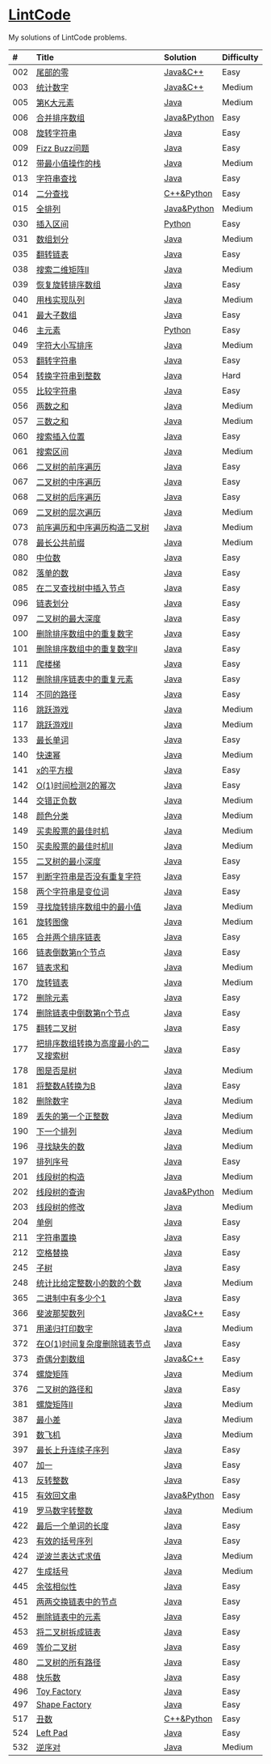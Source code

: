 # [LintCode](http://www.lintcode.com)

My solutions of LintCode problems.

| #    | Title                                    | Solution                                 | Difficulty |
| :--- | :--------------------------------------- | :--------------------------------------- | :--------- |
| 002  | [尾部的零](http://www.lintcode.com/zh-cn/problem/trailing-zeros/) | [Java&C++](https://github.com/Silocean/LintCode/tree/master/002%20%E5%B0%BE%E9%83%A8%E7%9A%84%E9%9B%B6) | Easy       |
| 003  | [统计数字](http://www.lintcode.com/zh-cn/problem/digit-counts/) | [Java&C++](https://github.com/Silocean/LintCode/tree/master/003%20%E7%BB%9F%E8%AE%A1%E6%95%B0%E5%AD%97) | Medium     |
| 005  | [第K大元素](http://www.lintcode.com/problem/kth-largest-element) | [Java](https://github.com/Silocean/LintCode/blob/0b4349d8950bbf2304ef1e16be4173246ed19bfc/005%20%E7%AC%ACK%E5%A4%A7%E5%85%83%E7%B4%A0/KthLargestElement.java) | Medium     |
| 006  | [合并排序数组](http://www.lintcode.com/problem/merge-sorted-array-ii) | [Java&Python](https://github.com/Silocean/LintCode/tree/0b4349d8950bbf2304ef1e16be4173246ed19bfc/006%20%E5%90%88%E5%B9%B6%E6%8E%92%E5%BA%8F%E6%95%B0%E7%BB%84) | Easy       |
| 008  | [旋转字符串](http://www.lintcode.com/problem/rotate-string) | [Java](https://github.com/Silocean/LintCode/blob/0b4349d8950bbf2304ef1e16be4173246ed19bfc/008%20%E6%97%8B%E8%BD%AC%E5%AD%97%E7%AC%A6%E4%B8%B2/RotateString.java) | Easy       |
| 009  | [Fizz Buzz问题](http://www.lintcode.com/problem/fizz-buzz) | [Java](https://github.com/Silocean/LintCode/blob/0b4349d8950bbf2304ef1e16be4173246ed19bfc/009%20Fizz%20Buzz%E9%97%AE%E9%A2%98/FizzBuzz.java) | Easy       |
| 012  | [带最小值操作的栈](http://www.lintcode.com/problem/min-stack) | [Java](https://github.com/Silocean/LintCode/blob/0b4349d8950bbf2304ef1e16be4173246ed19bfc/012%20%E5%B8%A6%E6%9C%80%E5%B0%8F%E5%80%BC%E6%93%8D%E4%BD%9C%E7%9A%84%E6%A0%88/MinStack.java) | Medium     |
| 013  | [字符串查找](http://www.lintcode.com/problem/strstr) | [Java](https://github.com/Silocean/LintCode/blob/0b4349d8950bbf2304ef1e16be4173246ed19bfc/013%20%E5%AD%97%E7%AC%A6%E4%B8%B2%E6%9F%A5%E6%89%BE/StrStr.java) | Easy       |
| 014  | [二分查找](http://www.lintcode.com/zh-cn/problem/first-position-of-target/) | [C++&Python](https://github.com/Silocean/LintCode/tree/0b4349d8950bbf2304ef1e16be4173246ed19bfc/014%20%E4%BA%8C%E5%88%86%E6%9F%A5%E6%89%BE) | Easy       |
| 015  | [全排列](http://www.lintcode.com/problem/permutations) | [Java&Python](https://github.com/Silocean/LintCode/tree/c9f45c46440d24054183579c041805793028c64f/015%20%E5%85%A8%E6%8E%92%E5%88%97) | Medium     |
| 030  | [插入区间](http://www.lintcode.com/zh-cn/problem/insert-interval/) | [Python](https://github.com/Silocean/LintCode/blob/559c30278a9270dec420a384012353402860f504/030%20%E6%8F%92%E5%85%A5%E5%8C%BA%E9%97%B4/InsertInterval.py) | Easy       |
| 031  | [数组划分](http://www.lintcode.com/zh-cn/problem/partition-array/) | [Java](https://github.com/Silocean/LintCode/blob/ed47c2263c64c63753d81847e6f2e0a1e9fc6139/031%20%E6%95%B0%E7%BB%84%E5%88%92%E5%88%86/PartitionArray2.java) | Medium     |
| 035  | [翻转链表](http://www.lintcode.com/problem/reverse-linked-list) | [Java](https://github.com/Silocean/LintCode/blob/0b4349d8950bbf2304ef1e16be4173246ed19bfc/035%20%E7%BF%BB%E8%BD%AC%E9%93%BE%E8%A1%A8/ReverseLinkedList.java) | Easy       |
| 038  | [搜索二维矩阵II](http://www.lintcode.com/problem/search-a-2d-matrix-ii) | [Java](https://github.com/Silocean/LintCode/blob/0b4349d8950bbf2304ef1e16be4173246ed19bfc/038%20%E6%90%9C%E7%B4%A2%E4%BA%8C%E7%BB%B4%E7%9F%A9%E9%98%B5II/SearchMatrix2.java) | Medium     |
| 039  | [恢复旋转排序数组](http://www.lintcode.com/problem/recover-rotated-sorted-array) | [Java](https://github.com/Silocean/LintCode/blob/0b4349d8950bbf2304ef1e16be4173246ed19bfc/039%20%E6%81%A2%E5%A4%8D%E6%97%8B%E8%BD%AC%E6%8E%92%E5%BA%8F%E6%95%B0%E7%BB%84/RecoverRotatedSortedArray.java) | Easy       |
| 040  | [用栈实现队列](http://www.lintcode.com/problem/implement-queue-by-two-stacks) | [Java](https://github.com/Silocean/LintCode/blob/0b4349d8950bbf2304ef1e16be4173246ed19bfc/040%20%E7%94%A8%E6%A0%88%E5%AE%9E%E7%8E%B0%E9%98%9F%E5%88%97/TwoStacksToQueue.java) | Medium     |
| 041  | [最大子数组](http://www.lintcode.com/problem/maximum-subarray) | [Java](https://github.com/Silocean/LintCode/blob/0b4349d8950bbf2304ef1e16be4173246ed19bfc/041%20%E6%9C%80%E5%A4%A7%E5%AD%90%E6%95%B0%E7%BB%84/MaxSubArray.java) | Easy       |
| 046  | [主元素](http://www.lintcode.com/problem/majority-number) | [Python](https://github.com/Silocean/LintCode/blob/0b4349d8950bbf2304ef1e16be4173246ed19bfc/046%20%E4%B8%BB%E5%85%83%E7%B4%A0/MajorityNumber.py) | Easy       |
| 049  | [字符大小写排序](http://www.lintcode.com/zh-cn/problem/sort-letters-by-case/) | [Java](https://github.com/Silocean/LintCode/blob/5aa9009be57c9bc23a661fe8bb77261cedc530b5/049%20%E5%AD%97%E7%AC%A6%E5%A4%A7%E5%B0%8F%E5%86%99%E6%8E%92%E5%BA%8F/SortLetters.java) | Medium     |
| 053  | [翻转字符串](http://www.lintcode.com/problem/reverse-words-in-a-string) | [Java](https://github.com/Silocean/LintCode/blob/0b4349d8950bbf2304ef1e16be4173246ed19bfc/053%20%E7%BF%BB%E8%BD%AC%E5%AD%97%E7%AC%A6%E4%B8%B2/ReverseWords.java) | Easy       |
| 054  | [转换字符串到整数](http://www.lintcode.com/problem/string-to-integer-ii) | [Java](https://github.com/Silocean/LintCode/blob/0b4349d8950bbf2304ef1e16be4173246ed19bfc/054%20%E8%BD%AC%E6%8D%A2%E5%AD%97%E7%AC%A6%E4%B8%B2%E5%88%B0%E6%95%B4%E6%95%B0/Atoi.java) | Hard       |
| 055  | [比较字符串](http://www.lintcode.com/problem/compare-strings) | [Java](https://github.com/Silocean/LintCode/blob/0b4349d8950bbf2304ef1e16be4173246ed19bfc/055%20%E6%AF%94%E8%BE%83%E5%AD%97%E7%AC%A6%E4%B8%B2/CompareStrings.java) | Easy       |
| 056  | [两数之和](http://www.lintcode.com/problem/two-sum) | [Java](https://github.com/Silocean/LintCode/blob/0b4349d8950bbf2304ef1e16be4173246ed19bfc/056%20%E4%B8%A4%E6%95%B0%E4%B9%8B%E5%92%8C/TwoSum.java) | Medium     |
| 057  | [三数之和](http://www.lintcode.com/zh-cn/problem/3sum/) | [Java](https://github.com/Silocean/LintCode/blob/eacccd82f76349e4b3dca710cd6d4401b6ea09a8/057%20%E4%B8%89%E6%95%B0%E4%B9%8B%E5%92%8C/ThreeSum.java) | Medium     |
| 060  | [搜索插入位置](http://www.lintcode.com/zh-cn/problem/search-insert-position/) | [Java](https://github.com/Silocean/LintCode/blob/b1ef35393c4b295709ee3773b766f57e1e0dc2b2/060%20%E6%90%9C%E7%B4%A2%E6%8F%92%E5%85%A5%E4%BD%8D%E7%BD%AE/SearchInsert.java) | Easy       |
| 061  | [搜索区间](http://www.lintcode.com/problem/search-for-a-range) | [Java](https://github.com/Silocean/LintCode/blob/0b4349d8950bbf2304ef1e16be4173246ed19bfc/061%20%E6%90%9C%E7%B4%A2%E5%8C%BA%E9%97%B4/SearchRange.java) | Medium     |
| 066  | [二叉树的前序遍历](http://www.lintcode.com/problem/binary-tree-preorder-traversal) | [Java](https://github.com/Silocean/LintCode/blob/master/066%20%E4%BA%8C%E5%8F%89%E6%A0%91%E7%9A%84%E5%89%8D%E5%BA%8F%E9%81%8D%E5%8E%86/PreorderTraversal.java) | Easy       |
| 067  | [二叉树的中序遍历](http://www.lintcode.com/problem/binary-tree-inorder-traversal) | [Java](https://github.com/Silocean/LintCode/blob/master/067%20%E4%BA%8C%E5%8F%89%E6%A0%91%E7%9A%84%E4%B8%AD%E5%BA%8F%E9%81%8D%E5%8E%86/InorderTraversal.java) | Easy       |
| 068  | [二叉树的后序遍历](http://www.lintcode.com/problem/binary-tree-postorder-traversal) | [Java](https://github.com/Silocean/LintCode/blob/master/068%20%E4%BA%8C%E5%8F%89%E6%A0%91%E7%9A%84%E5%90%8E%E5%BA%8F%E9%81%8D%E5%8E%86/PostorderTraversal.java) | Easy       |
| 069  | [二叉树的层次遍历](http://www.lintcode.com/problem/binary-tree-level-order-traversal) | [Java](https://github.com/Silocean/LintCode/blob/master/069%20%E4%BA%8C%E5%8F%89%E6%A0%91%E7%9A%84%E5%B1%82%E6%AC%A1%E9%81%8D%E5%8E%86/LevelOrder.java) | Medium     |
| 073  | [前序遍历和中序遍历构造二叉树](http://www.lintcode.com/zh-cn/problem/construct-binary-tree-from-preorder-and-inorder-traversal/) | [Java](https://github.com/Silocean/LintCode/blob/master/073%20%E5%89%8D%E5%BA%8F%E9%81%8D%E5%8E%86%E5%92%8C%E4%B8%AD%E5%BA%8F%E9%81%8D%E5%8E%86%E6%9E%84%E9%80%A0%E4%BA%8C%E5%8F%89%E6%A0%91/BuildTree.java) | Medium     |
| 078  | [最长公共前缀](http://www.lintcode.com/zh-cn/problem/longest-common-prefix/) | [Java](https://github.com/Silocean/LintCode/blob/0f0e212ab0a5140be578470886bd25c94e8ca41d/078%20%E6%9C%80%E9%95%BF%E5%85%AC%E5%85%B1%E5%89%8D%E7%BC%80/LongestCommonPrefix.java) | Medium     |
| 080  | [中位数](http://www.lintcode.com/zh-cn/problem/median/) | [Java](https://github.com/Silocean/LintCode/blob/master/080%20%E4%B8%AD%E4%BD%8D%E6%95%B0/Median.java) | Easy       |
| 082  | [落单的数](http://www.lintcode.com/zh-cn/problem/single-number/) | [Java](https://github.com/Silocean/LintCode/blob/master/082%20%E8%90%BD%E5%8D%95%E7%9A%84%E6%95%B0/SingleNumber.java) | Easy       |
| 085  | [在二叉查找树中插入节点](http://www.lintcode.com/zh-cn/problem/insert-node-in-a-binary-search-tree/) | [Java](https://github.com/Silocean/LintCode/blob/fa7b92201fec45aeac1b80e7cff8d9c1a5313735/085%20%E5%9C%A8%E4%BA%8C%E5%8F%89%E6%9F%A5%E6%89%BE%E6%A0%91%E4%B8%AD%E6%8F%92%E5%85%A5%E8%8A%82%E7%82%B9/InsertNode.java) | Easy       |
| 096  | [链表划分](http://www.lintcode.com/zh-cn/problem/partition-list/) | [Java](https://github.com/Silocean/LintCode/blob/5a2ec94200b8f0eb6e01ba9dad93bc305c724345/096%20%E9%93%BE%E8%A1%A8%E5%88%92%E5%88%86/PartitionList.java) | Easy       |
| 097  | [二叉树的最大深度](http://www.lintcode.com/problem/maximum-depth-of-binary-tree) | [Java](https://github.com/Silocean/LintCode/blob/master/097%20%E4%BA%8C%E5%8F%89%E6%A0%91%E7%9A%84%E6%9C%80%E5%A4%A7%E6%B7%B1%E5%BA%A6/MaximumDepthofBinaryTree.java) | Easy       |
| 100  | [删除排序数组中的重复数字](http://www.lintcode.com/problem/remove-duplicates-from-sorted-array) | [Java](https://github.com/Silocean/LintCode/blob/master/100%20%E5%88%A0%E9%99%A4%E6%8E%92%E5%BA%8F%E6%95%B0%E7%BB%84%E4%B8%AD%E7%9A%84%E9%87%8D%E5%A4%8D%E6%95%B0%E5%AD%97/RemoveDuplicates.java) | Easy       |
| 101  | [删除排序数组中的重复数字II](http://www.lintcode.com/zh-cn/problem/remove-duplicates-from-sorted-array-ii/) | [Java](https://github.com/Silocean/LintCode/blob/095c5a008e34a0ed7590a0c252f7bc97b34fd706/101%20%E5%88%A0%E9%99%A4%E6%8E%92%E5%BA%8F%E6%95%B0%E7%BB%84%E4%B8%AD%E7%9A%84%E9%87%8D%E5%A4%8D%E6%95%B0%E5%AD%97II/RemoveDuplicatesII.java) | Easy       |
| 111  | [爬楼梯](http://www.lintcode.com/zh-cn/problem/climbing-stairs/#) | [Java](https://github.com/Silocean/LintCode/blob/master/111%20%E7%88%AC%E6%A5%BC%E6%A2%AF/ClimbStairs.java) | Easy       |
| 112  | [删除排序链表中的重复元素](http://www.lintcode.com/zh-cn/problem/remove-duplicates-from-sorted-list/#) | [Java](https://github.com/Silocean/LintCode/blob/3c174bef1e95c55041f641e2766ce2a84cecc24a/112%20%E5%88%A0%E9%99%A4%E6%8E%92%E5%BA%8F%E9%93%BE%E8%A1%A8%E4%B8%AD%E7%9A%84%E9%87%8D%E5%A4%8D%E5%85%83%E7%B4%A0/DeleteDuplicates.java) | Easy       |
| 114  | [不同的路径](http://www.lintcode.com/zh-cn/problem/unique-paths/#) | [Java](https://github.com/Silocean/LintCode/blob/3debccb30c7267d8fc5245efec6de9114206a423/114%20%E4%B8%8D%E5%90%8C%E7%9A%84%E8%B7%AF%E5%BE%84/UniquePaths.java) | Easy       |
| 116  | [跳跃游戏](http://www.lintcode.com/zh-cn/problem/jump-game/) | [Java](https://github.com/Silocean/LintCode/blob/144615b3a6af99387d18ec9e85caa310414c06af/116%20%E8%B7%B3%E8%B7%83%E6%B8%B8%E6%88%8F/Jump.java) | Medium     |
| 117  | [跳跃游戏II](http://www.lintcode.com/zh-cn/problem/jump-game-ii/?rand=true) | [Java](https://github.com/Silocean/LintCode/blob/1ac97009cde34a023ca684999f11857366e9b4ee/117%20%E8%B7%B3%E8%B7%83%E6%B8%B8%E6%88%8FII/JumpII.java) | Medium     |
| 133  | [最长单词](http://www.lintcode.com/problem/longest-words) | [Java](https://github.com/Silocean/LintCode/blob/master/133%20%E6%9C%80%E9%95%BF%E5%8D%95%E8%AF%8D/LongestWords.java) | Easy       |
| 140  | [快速幂](http://www.lintcode.com/zh-cn/problem/fast-power/) | [Java](https://github.com/Silocean/LintCode/blob/master/140%20%E5%BF%AB%E9%80%9F%E5%B9%82/FastPower.java) | Medium     |
| 141  | [x的平方根](http://www.lintcode.com/zh-cn/problem/sqrtx/) | [Java](https://github.com/Silocean/LintCode/blob/29f955553b5fa753d5bc38b032977b4df35f980d/141%20x%E7%9A%84%E5%B9%B3%E6%96%B9%E6%A0%B9/Sqrt.java) | Easy       |
| 142  | [O(1)时间检测2的幂次](http://www.lintcode.com/problem/o1-check-power-of-2) | [Java](https://github.com/Silocean/LintCode/blob/master/142%20O(1)%E6%97%B6%E9%97%B4%E6%A3%80%E6%B5%8B2%E7%9A%84%E5%B9%82%E6%AC%A1/CheckPowerOf2.java) | Easy       |
| 144  | [交错正负数](http://www.lintcode.com/zh-cn/problem/interleaving-positive-and-negative-numbers/) | [Java](https://github.com/Silocean/LintCode/blob/347c86278cf48d1ceb5e0a7453a27db816597e32/144%20%E4%BA%A4%E9%94%99%E6%AD%A3%E8%B4%9F%E6%95%B0/Rerange.java) | Medium     |
| 148  | [颜色分类](http://www.lintcode.com/zh-cn/problem/sort-colors/) | [Java](https://github.com/Silocean/LintCode/blob/7bd40f855753c2874d0c2fdcb841f0e89f2c041a/148%20%E9%A2%9C%E8%89%B2%E5%88%86%E7%B1%BB/SortColors.java) | Medium     |
| 149  | [买卖股票的最佳时机](http://www.lintcode.com/zh-cn/problem/best-time-to-buy-and-sell-stock/#) | [Java](https://github.com/Silocean/LintCode/blob/e95c4d4d569259aa411ef4b73e0af3ec71815d3e/149%20%E4%B9%B0%E5%8D%96%E8%82%A1%E7%A5%A8%E7%9A%84%E6%9C%80%E4%BD%B3%E6%97%B6%E6%9C%BA/MaxProfit.java) | Medium     |
| 150  | [买卖股票的最佳时机II](http://www.lintcode.com/zh-cn/problem/best-time-to-buy-and-sell-stock-ii/) | [Java](https://github.com/Silocean/LintCode/blob/357a8f35fe9dd10838dd9556e74bdfe43200e44a/150%20%E4%B9%B0%E8%82%A1%E7%A5%A8%E7%9A%84%E6%9C%80%E4%BD%B3%E6%97%B6%E6%9C%BAII/MaxProfitII.java) | Medium     |
| 155  | [二叉树的最小深度](http://www.lintcode.com/zh-cn/problem/minimum-depth-of-binary-tree/) | [Java](https://github.com/Silocean/LintCode/blob/master/155%20%E4%BA%8C%E5%8F%89%E6%A0%91%E7%9A%84%E6%9C%80%E5%B0%8F%E6%B7%B1%E5%BA%A6/MinDepth.java) | Easy       |
| 157  | [判断字符串是否没有重复字符](http://www.lintcode.com/problem/unique-characters) | [Java](https://github.com/Silocean/LintCode/blob/master/157%20%E5%88%A4%E6%96%AD%E5%AD%97%E7%AC%A6%E4%B8%B2%E6%98%AF%E5%90%A6%E6%B2%A1%E6%9C%89%E9%87%8D%E5%A4%8D%E5%AD%97%E7%AC%A6/UniqueCharacters.java) | Easy       |
| 158  | [两个字符串是变位词](http://www.lintcode.com/problem/two-strings-are-anagrams) | [Java](https://github.com/Silocean/LintCode/blob/master/158%20%E4%B8%A4%E4%B8%AA%E5%AD%97%E7%AC%A6%E4%B8%B2%E6%98%AF%E5%8F%98%E4%BD%8D%E8%AF%8D/Anagram.java) | Easy       |
| 159  | [寻找旋转排序数组中的最小值](http://www.lintcode.com/problem/find-minimum-in-rotated-sorted-array) | [Java](https://github.com/Silocean/LintCode/blob/master/159%20%E5%AF%BB%E6%89%BE%E6%97%8B%E8%BD%AC%E6%8E%92%E5%BA%8F%E6%95%B0%E7%BB%84%E4%B8%AD%E7%9A%84%E6%9C%80%E5%B0%8F%E5%80%BC/FindMin.java) | Medium     |
| 161  | [旋转图像](http://www.lintcode.com/zh-cn/problem/rotate-image/) | [Java](https://github.com/Silocean/LintCode/blob/d7b44949220c3e2b3851cfb89322c07677353a67/161%20%E6%97%8B%E8%BD%AC%E5%9B%BE%E5%83%8F/RotateImage.java) | Medium     |
| 165  | [合并两个排序链表](http://www.lintcode.com/zh-cn/problem/merge-two-sorted-lists/) | [Java](https://github.com/Silocean/LintCode/blob/master/165%20%E5%90%88%E5%B9%B6%E4%B8%A4%E4%B8%AA%E6%8E%92%E5%BA%8F%E9%93%BE%E8%A1%A8/MergeTwoLists.java) | Easy       |
| 166  | [链表倒数第n个节点](http://www.lintcode.com/zh-cn/problem/nth-to-last-node-in-list/) | [Java](https://github.com/Silocean/LintCode/blob/157e8dd8598afe9c41cbe8fa41f6380f1612fdbf/166%20%E9%93%BE%E8%A1%A8%E5%80%92%E6%95%B0%E7%AC%ACn%E4%B8%AA%E8%8A%82%E7%82%B9/NthToLast.java) | Easy       |
| 167  | [链表求和](http://www.lintcode.com/zh-cn/problem/add-two-numbers/) | [Java](https://github.com/Silocean/LintCode/blob/4b8b6a91bb3daffe86703c7cbe693aec4ac8f8b3/167%20%E9%93%BE%E8%A1%A8%E6%B1%82%E5%92%8C/AddLists.java) | Medium     |
| 170  | [旋转链表](http://www.lintcode.com/zh-cn/problem/rotate-list/) | [Java](https://github.com/Silocean/LintCode/blob/eff6541c7f7598e91b6784ffbbf6f2ec13ebf073/170%20%E6%97%8B%E8%BD%AC%E9%93%BE%E8%A1%A8/RotateRight.java) | Medium     |
| 172  | [删除元素](http://www.lintcode.com/zh-cn/problem/remove-element/#) | [Java](https://github.com/Silocean/LintCode/blob/master/172%20%E5%88%A0%E9%99%A4%E5%85%83%E7%B4%A0/RemoveElement.java) | Easy       |
| 174  | [删除链表中倒数第n个节点](http://www.lintcode.com/problem/remove-nth-node-from-end-of-list) | [Java](https://github.com/Silocean/LintCode/blob/master/174%20%E5%88%A0%E9%99%A4%E9%93%BE%E8%A1%A8%E4%B8%AD%E5%AF%BC%E6%95%B0%E7%AC%ACn%E4%B8%AA%E8%8A%82%E7%82%B9/RemoveNthFromEnd.java) | Easy       |
| 175  | [翻转二叉树](http://www.lintcode.com/problem/invert-binary-tree) | [Java](https://github.com/Silocean/LintCode/blob/master/175%20%E7%BF%BB%E8%BD%AC%E4%BA%8C%E5%8F%89%E6%A0%91/InvertBinaryTree.java) | Easy       |
| 177  | [把排序数组转换为高度最小的二叉搜索树](http://www.lintcode.com/zh-cn/problem/convert-sorted-array-to-binary-search-tree-with-minimal-height/) | [Java](https://github.com/Silocean/LintCode/blob/e0f0fd101f21a886b5b57adffb5f7b8d2e618d95/177%20%E6%8A%8A%E6%8E%92%E5%BA%8F%E6%95%B0%E7%BB%84%E8%BD%AC%E6%8D%A2%E4%B8%BA%E9%AB%98%E5%BA%A6%E6%9C%80%E5%B0%8F%E7%9A%84%E4%BA%8C%E5%8F%89%E6%90%9C%E7%B4%A2%E6%A0%91/SortedArrayToBST.java) | Easy       |
| 178  | [图是否是树](http://www.lintcode.com/zh-cn/problem/graph-valid-tree/#) | [Java](https://github.com/Silocean/LintCode/blob/f3b7301b763ed0ac35cf6f2bbbd359c1efdd6d33/178%20%E5%9B%BE%E6%98%AF%E5%90%A6%E6%98%AF%E6%A0%91/ValidTree.java) | Medium     |
| 181  | [将整数A转换为B](http://www.lintcode.com/zh-cn/problem/flip-bits/#) | [Java](https://github.com/Silocean/LintCode/blob/ce4c7678c143407aeda59c9566dd9f09fd6ab0a7/181%20%E5%B0%86%E6%95%B4%E6%95%B0A%E8%BD%AC%E6%8D%A2%E4%B8%BAB/BitSwapRequired.java) | Easy       |
| 182  | [删除数字](http://www.lintcode.com/zh-cn/problem/delete-digits/?rand=true) | [Java](https://github.com/Silocean/LintCode/blob/d488a1973477c1554908a8837e024af29fe070c4/182%20%E5%88%A0%E9%99%A4%E6%95%B0%E5%AD%97/DeleteDigits.java) | Medium     |
| 189  | [丢失的第一个正整数](http://www.lintcode.com/zh-cn/problem/first-missing-positive/) | [Java](https://github.com/Silocean/LintCode/blob/46423d8f8fdcfca339b980ec65ac95b3ad8cbc41/189%20%E4%B8%A2%E5%A4%B1%E7%9A%84%E7%AC%AC%E4%B8%80%E4%B8%AA%E6%AD%A3%E6%95%B4%E6%95%B0/FirstMissingPositive.java) | Medium     |
| 190  | [下一个排列](http://www.lintcode.com/zh-cn/problem/next-permutation-ii/) | [Java](https://github.com/Silocean/LintCode/blob/1c3085a54b0f7196a46b04b3e76102d19da3e622/190%20%E4%B8%8B%E4%B8%80%E4%B8%AA%E6%8E%92%E5%88%97/NextPermutation.java) | Medium     |
| 196  | [寻找缺失的数](http://www.lintcode.com/zh-cn/problem/find-the-missing-number/) | [Java](https://github.com/Silocean/LintCode/blob/f9c8ca964e4c9e5816c27e2aa334926897402838/196%20%E5%AF%BB%E6%89%BE%E7%BC%BA%E5%A4%B1%E7%9A%84%E6%95%B0/FindMissing.java) | Medium     |
| 197  | [排列序号](http://www.lintcode.com/zh-cn/problem/permutation-index/) | [Java](https://github.com/Silocean/LintCode/blob/e1f989ab378793a08db515abb07c6e2a49d89316/197%20%E6%8E%92%E5%88%97%E5%BA%8F%E5%8F%B7/PermutationIndex.java) | Easy       |
| 201  | [线段树的构造](http://www.lintcode.com/zh-cn/problem/segment-tree-build/) | [Java](https://github.com/Silocean/LintCode/blob/4c5aa9d3fe58b1454eafc7de1a6540a5214ec280/201%20%E7%BA%BF%E6%AE%B5%E6%A0%91%E7%9A%84%E6%9E%84%E9%80%A0/ConstructSegmentTree.java) | Medium     |
| 202  | [线段树的查询](http://www.lintcode.com/zh-cn/problem/segment-tree-query/#) | [Java&Python](https://github.com/Silocean/LintCode/tree/de95d8f752db3580a832187575d3cd350ce98406/202%20%E7%BA%BF%E6%AE%B5%E6%A0%91%E7%9A%84%E6%9F%A5%E8%AF%A2) | Medium     |
| 203  | [线段树的修改](http://www.lintcode.com/zh-cn/problem/segment-tree-modify/) | [Java](https://github.com/Silocean/LintCode/blob/904723ec9b802b8fe3447e71091295fe29c7fcfe/203%20%E7%BA%BF%E6%AE%B5%E6%A0%91%E7%9A%84%E4%BF%AE%E6%94%B9/ModifySegmentTree.java) | Medium     |
| 204  | [单例](http://www.lintcode.com/zh-cn/problem/singleton/) | [Java](https://github.com/Silocean/LintCode/blob/master/204%20%E5%8D%95%E4%BE%8B/Singleton.java) | Easy       |
| 211  | [字符串置换](http://www.lintcode.com/zh-cn/problem/string-permutation/) | [Java](https://github.com/Silocean/LintCode/blob/master/211%20%E5%AD%97%E7%AC%A6%E4%B8%B2%E7%BD%AE%E6%8D%A2/StringPermutation.java) | Easy       |
| 212  | [空格替换](http://www.lintcode.com/problem/space-replacement) | [Java](https://github.com/Silocean/LintCode/blob/master/212%20%E7%A9%BA%E6%A0%BC%E6%9B%BF%E6%8D%A2/ReplaceBlank.java) | Easy       |
| 245  | [子树](http://www.lintcode.com/problem/subtree) | [Java](https://github.com/Silocean/LintCode/blob/master/245%20%E5%AD%90%E6%A0%91/IsSubtree.java) | Easy       |
| 248  | [统计比给定整数小的数的个数](http://www.lintcode.com/zh-cn/problem/count-of-smaller-number/) | [Java](https://github.com/Silocean/LintCode/tree/e20631f8acae5401eb7e62b8ce47da3a841c2a84/248%20%E7%BB%9F%E8%AE%A1%E6%AF%94%E7%BB%99%E5%AE%9A%E6%95%B4%E6%95%B0%E5%B0%8F%E7%9A%84%E6%95%B0%E7%9A%84%E4%B8%AA%E6%95%B0) | Medium     |
| 365  | [二进制中有多少个1](http://www.lintcode.com/problem/count-1-in-binary) | [Java](https://github.com/Silocean/LintCode/blob/master/365%20%E4%BA%8C%E8%BF%9B%E5%88%B6%E4%B8%AD%E6%9C%89%E5%A4%9A%E5%B0%91%E4%B8%AA1/CountOnes.java) | Easy       |
| 366  | [斐波那契数列](http://www.lintcode.com/problem/fibonacci) | [Java&C++](https://github.com/Silocean/LintCode/tree/master/366%20%E6%96%90%E6%B3%A2%E9%82%A3%E5%A5%91%E6%95%B0%E5%88%97) | Easy       |
| 371  | [用递归打印数字](http://www.lintcode.com/problem/print-numbers-by-recursion) | [Java](https://github.com/Silocean/LintCode/blob/master/371%20%E7%94%A8%E9%80%92%E5%BD%92%E6%89%93%E5%8D%B0%E6%95%B0%E5%AD%97/NumbersByRecursion.java) | Medium     |
| 372  | [在O(1)时间复杂度删除链表节点](http://www.lintcode.com/zh-cn/problem/delete-node-in-the-middle-of-singly-linked-list/) | [Java](https://github.com/Silocean/LintCode/blob/master/372%20%E5%9C%A8O(1)%E6%97%B6%E9%97%B4%E5%A4%8D%E6%9D%82%E5%BA%A6%E5%88%A0%E9%99%A4%E9%93%BE%E8%A1%A8%E8%8A%82%E7%82%B9/DeleteNode.java) | Easy       |
| 373  | [奇偶分割数组](http://www.lintcode.com/problem/partition-array-by-odd-and-even) | [Java&C++](https://github.com/Silocean/LintCode/tree/master/373%20%E5%A5%87%E5%81%B6%E5%88%86%E5%89%B2%E6%95%B0%E7%BB%84) | Easy       |
| 374  | [螺旋矩阵](http://www.lintcode.com/zh-cn/problem/spiral-matrix/) | [Java](https://github.com/Silocean/LintCode/blob/master/374%20%E8%9E%BA%E6%97%8B%E7%9F%A9%E9%98%B5/SpiralOrder.java) | Medium     |
| 376  | [二叉树的路径和](http://www.lintcode.com/zh-cn/problem/binary-tree-path-sum/) | [Java](https://github.com/Silocean/LintCode/blob/master/376%20%E4%BA%8C%E5%8F%89%E6%A0%91%E7%9A%84%E8%B7%AF%E5%BE%84%E5%92%8C/BinaryTreePathSum.java) | Easy       |
| 381  | [螺旋矩阵II](http://www.lintcode.com/zh-cn/problem/spiral-matrix-ii/) | [Java](https://github.com/Silocean/LintCode/blob/master/381%20%E8%9E%BA%E6%97%8B%E7%9F%A9%E9%98%B5II/GenerateMatrix.java) | Medium     |
| 387  | [最小差](http://www.lintcode.com/zh-cn/problem/the-smallest-difference/) | [Java](https://github.com/Silocean/LintCode/blob/4ec8dd8985ffa02836d186e89f292886bb1931f9/387%20%E6%9C%80%E5%B0%8F%E5%B7%AE/SmallestDifference.java) | Medium     |
| 391  | [数飞机](http://www.lintcode.com/problem/number-of-airplanes-in-the-sky) | [Java](https://github.com/Silocean/LintCode/blob/master/391%20%E6%95%B0%E9%A3%9E%E6%9C%BA/CountOfAirplanes.java) | Medium     |
| 397  | [最长上升连续子序列](http://www.lintcode.com/zh-cn/problem/longest-increasing-continuous-subsequence/) | [Java](https://github.com/Silocean/LintCode/blob/a0977adb85fc90137411a32b6e315326407cf258/397%20%E6%9C%80%E9%95%BF%E4%B8%8A%E5%8D%87%E8%BF%9E%E7%BB%AD%E5%AD%90%E5%BA%8F%E5%88%97/LongestIncreasingContinuousSubsequence.java) | Easy       |
| 407  | [加一](http://www.lintcode.com/problem/plus-one) | [Java](https://github.com/Silocean/LintCode/blob/master/407%20%E5%8A%A0%E4%B8%80/PlusOne.java) | Easy       |
| 413  | [反转整数](http://www.lintcode.com/zh-cn/problem/reverse-integer/) | [Java](https://github.com/Silocean/LintCode/blob/907035b3e740c059cb5601ab2f2e548b21181fe3/413%20%E5%8F%8D%E8%BD%AC%E6%95%B4%E6%95%B0/ReverseInteger.java) | Easy       |
| 415  | [有效回文串](http://www.lintcode.com/zh-cn/problem/valid-palindrome/) | [Java&Python](https://github.com/Silocean/LintCode/tree/415aceded3f32580c362d489930e144d1ca096c4/415%20%E6%9C%89%E6%95%88%E5%9B%9E%E6%96%87%E4%B8%B2) | Easy       |
| 419  | [罗马数字转整数](http://www.lintcode.com/zh-cn/problem/roman-to-integer/) | [Java](https://github.com/Silocean/LintCode/blob/dd27d67dd963903c0220d8c4060278454377e630/419%20%E7%BD%97%E9%A9%AC%E6%95%B0%E5%AD%97%E8%BD%AC%E6%95%B4%E6%95%B0/RomanToInt.java) | Medium     |
| 422  | [最后一个单词的长度](http://www.lintcode.com/zh-cn/problem/length-of-last-word/) | [Java](https://github.com/Silocean/LintCode/blob/master/422%20%E6%9C%80%E5%90%8E%E4%B8%80%E4%B8%AA%E5%8D%95%E8%AF%8D%E7%9A%84%E9%95%BF%E5%BA%A6/LengthOfLastWord.java) | Easy       |
| 423  | [有效的括号序列](http://www.lintcode.com/problem/valid-parentheses) | [Java](https://github.com/Silocean/LintCode/blob/master/423%20%E6%9C%89%E6%95%88%E7%9A%84%E6%8B%AC%E5%8F%B7%E5%BA%8F%E5%88%97/ValidParentheses.java) | Easy       |
| 424  | [逆波兰表达式求值](http://www.lintcode.com/problem/evaluate-reverse-polish-notation) | [Java](https://github.com/Silocean/LintCode/blob/master/424%20%E9%80%86%E6%B3%A2%E5%85%B0%E8%A1%A8%E8%BE%BE%E5%BC%8F%E6%B1%82%E5%80%BC/EvalRPN.java) | Medium     |
| 427  | [生成括号](http://www.lintcode.com/zh-cn/problem/generate-parentheses/) | [Java](https://github.com/Silocean/LintCode/blob/697061c32aff6917053ba7c39bb0e667be1122cd/427%20%E7%94%9F%E6%88%90%E6%8B%AC%E5%8F%B7/GenerateParenthesis.java) | Medium     |
| 445  | [余弦相似性](http://www.lintcode.com/zh-cn/problem/cosine-similarity/) | [Java](https://github.com/Silocean/LintCode/blob/c24f6adc292fcad29988d7aa606e8e198550593b/445%20%E4%BD%99%E5%BC%A6%E7%9B%B8%E4%BC%BC%E6%80%A7/CosineSimilarity.java) | Easy       |
| 451  | [两两交换链表中的节点](http://www.lintcode.com/zh-cn/problem/swap-nodes-in-pairs/) | [Java](https://github.com/Silocean/LintCode/blob/d70e93ee869ad90b0e6ccd9f9f5a21eb4ec819c8/451%20%E4%B8%A4%E4%B8%A4%E4%BA%A4%E6%8D%A2%E9%93%BE%E8%A1%A8%E4%B8%AD%E7%9A%84%E8%8A%82%E7%82%B9/SwapPairs.java) | Easy       |
| 452  | [删除链表中的元素](http://www.lintcode.com/zh-cn/problem/remove-linked-list-elements/) | [Java](https://github.com/Silocean/LintCode/blob/83cc6b96c292021a6ae3112abedad1f380187360/452%20%E5%88%A0%E9%99%A4%E9%93%BE%E8%A1%A8%E4%B8%AD%E7%9A%84%E5%85%83%E7%B4%A0/RemoveElements.java) | Easy       |
| 453  | [将二叉树拆成链表](http://www.lintcode.com/zh-cn/problem/flatten-binary-tree-to-linked-list/) | [Java](https://github.com/Silocean/LintCode/blob/9ba8957be469a620db5439b6578ced1c4e136c48/453%20%E5%B0%86%E4%BA%8C%E5%8F%89%E6%A0%91%E6%8B%86%E6%88%90%E9%93%BE%E8%A1%A8/Flatten.java) | Easy       |
| 469  | [等价二叉树](http://www.lintcode.com/zh-cn/problem/identical-binary-tree/) | [Java](https://github.com/Silocean/LintCode/blob/cf092ab616ef5700be42f6ac881e8abbe53aa9f7/469%20%E7%AD%89%E4%BB%B7%E4%BA%8C%E5%8F%89%E6%A0%91/IsIdentical.java) | Easy       |
| 480  | [二叉树的所有路径](http://www.lintcode.com/zh-cn/problem/binary-tree-paths/) | [Java](https://github.com/Silocean/LintCode/blob/a25652c48a292cafe6b6927be7ed4762ad12a9d7/480%20%E4%BA%8C%E5%8F%89%E6%A0%91%E7%9A%84%E6%89%80%E6%9C%89%E8%B7%AF%E5%BE%84/BinaryTreePaths.java) | Easy       |
| 488  | [快乐数](http://www.lintcode.com/problem/happy-number) | [Java](https://github.com/Silocean/LintCode/blob/master/488%20%E5%BF%AB%E4%B9%90%E6%95%B0/HappyNumber.java) | Easy       |
| 496  | [Toy Factory](http://www.lintcode.com/zh-cn/problem/toy-factory/) | [Java](https://github.com/Silocean/LintCode/blob/aab1f1f78eb2a311c7ab4882e8ee4e0e5edbbd30/496%20Toy%20Factory/ToyFactory.java) | Easy       |
| 497  | [Shape Factory](http://www.lintcode.com/zh-cn/problem/shape-factory/) | [Java](https://github.com/Silocean/LintCode/blob/76387a9570762a75626c276b3dce6e492a08f15b/497%20Shape%20Factory/ShapeFactory.java) | Easy       |
| 517  | [丑数](http://www.lintcode.com/problem/ugly-number) | [C++&Python](https://github.com/Silocean/LintCode/tree/aa0c9183a0d6f44bc6ce2a5e317b1a1f9021fd04/517%20%E4%B8%91%E6%95%B0) | Easy       |
| 524  | [Left Pad](http://www.lintcode.com/zh-cn/problem/left-pad/?rand=true#) | [Java](https://github.com/Silocean/LintCode/blob/f854cb3bb652ca0bdb15c8bd803399f84f8e4914/524%20Left%20Pad/LeftPad.java) | Easy       |
| 532  | [逆序对](http://www.lintcode.com/zh-cn/problem/reverse-pairs/) | [Java](https://github.com/Silocean/LintCode/blob/81baeeb507e0feebf5b48715feff05138034efa5/532%20%E9%80%86%E5%BA%8F%E5%AF%B9/ReversePairs.java) | Medium     |